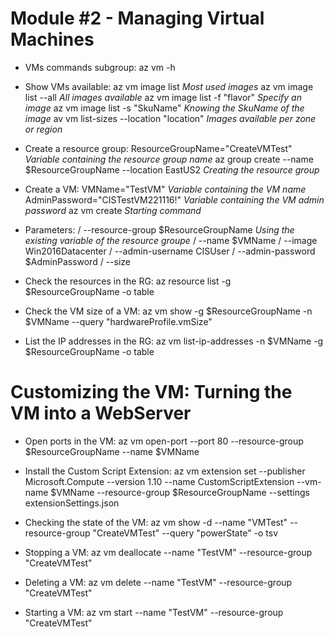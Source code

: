 # Module #2 - Managing Virtual Machines

- VMs commands subgroup:
az vm -h

- Show VMs available:
az vm image list *Most used images*
az vm image list --all *All images available*
az vm image list -f "flavor" *Specify an image*
az vm image list -s "SkuName" *Knowing the SkuName of the image*
av vm list-sizes --location "location" *Images available per zone or region*

- Create a resource group:
ResourceGroupName="CreateVMTest" *Variable containing the resource group name*
az group create --name $ResourceGroupName --location EastUS2 *Creating the resource group*

- Create a VM:
VMName="TestVM" *Variable containing the VM name*
AdminPassword="CISTestVM221116!" *Variable containing the VM admin password*
az vm create *Starting command*

- Parameters:
/ --resource-group $ResourceGroupName *Using the existing variable of the resource groupe*
/ --name $VMName 
/ --image Win2016Datacenter 
/ --admin-username CISUser 
/ --admin-password $AdminPassword
/ --size

- Check the resources in the RG:
az resource list -g $ResourceGroupName -o table

- Check the VM size of a VM:
az vm show -g $ResourceGroupName -n $VMName --query "hardwareProfile.vmSize"

- List the IP addresses in the RG:
az vm list-ip-addresses -n $VMName -g $ResourceGroupName -o table

# Customizing the VM: Turning the VM into a WebServer

- Open ports in the VM:
az vm open-port --port 80 --resource-group $ResourceGroupName --name $VMName

- Install the Custom Script Extension:
az vm extension set 
--publisher Microsoft.Compute 
--version 1.10 
--name CustomScriptExtension 
--vm-name $VMName 
--resource-group $ResourceGroupName 
--settings extensionSettings.json

- Checking the state of the VM:
az vm show -d --name "VMTest" --resource-group "CreateVMTest" --query "powerState" -o tsv

- Stopping a VM:
az vm deallocate --name "TestVM" --resource-group "CreateVMTest"

- Deleting a VM:
az vm delete --name "TestVM" --resource-group "CreateVMTest"

- Starting a VM:
az vm start --name "TestVM" --resource-group "CreateVMTest"

